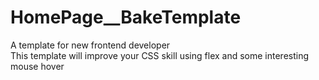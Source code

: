 # HomePage__BakeTemplate
A template for new frontend developer
</br>
This template will improve your CSS skill using flex and some interesting mouse hover
